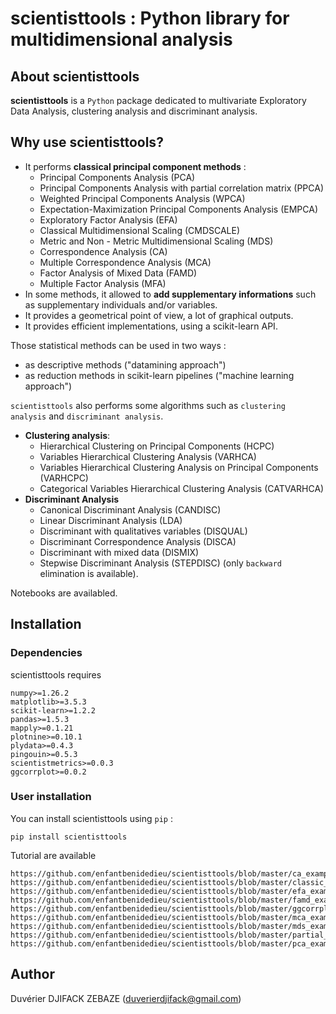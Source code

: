# scientisttools : Python library for multidimensional analysis

## About scientisttools

**scientisttools** is a `Python` package dedicated to multivariate Exploratory Data Analysis, clustering analysis and discriminant analysis.

## Why use scientisttools?

* It performs **classical principal component methods** : 
    * Principal Components Analysis (PCA)
    * Principal Components Analysis with partial correlation matrix (PPCA)
    * Weighted Principal Components Analysis (WPCA)
    * Expectation-Maximization Principal Components Analysis (EMPCA)
    * Exploratory Factor Analysis (EFA)
    * Classical Multidimensional Scaling (CMDSCALE)
    * Metric and Non - Metric Multidimensional Scaling (MDS)
    * Correspondence Analysis (CA)
    * Multiple Correspondence Analysis (MCA)
    * Factor Analysis of Mixed Data (FAMD)
    * Multiple Factor Analysis (MFA)
* In some methods, it allowed to **add supplementary informations** such as supplementary individuals and/or variables.
* It provides a geometrical point of view, a lot of graphical outputs.
* It provides efficient implementations, using a scikit-learn API.

Those statistical methods can be used in two ways :
* as descriptive methods ("datamining approach")
* as reduction methods in scikit-learn pipelines ("machine learning approach")

`scientisttools` also performs some algorithms such as `clustering analysis` and `discriminant analysis`.

* **Clustering analysis**:
    * Hierarchical Clustering on Principal Components (HCPC)
    * Variables Hierarchical Clustering Analysis (VARHCA)
    * Variables Hierarchical Clustering Analysis on Principal Components (VARHCPC)
    * Categorical Variables Hierarchical Clustering Analysis (CATVARHCA)
* **Discriminant Analysis**
    * Canonical Discriminant Analysis (CANDISC)
    * Linear Discriminant Analysis (LDA)
    * Discriminant with qualitatives variables (DISQUAL)
    * Discriminant Correspondence Analysis (DISCA)
    * Discriminant with mixed data (DISMIX)
    * Stepwise Discriminant Analysis (STEPDISC) (only `backward` elimination is available).

Notebooks are availabled.

## Installation

### Dependencies

scientisttools requires 

```
numpy>=1.26.2
matplotlib>=3.5.3
scikit-learn>=1.2.2
pandas>=1.5.3
mapply>=0.1.21
plotnine>=0.10.1
plydata>=0.4.3
pingouin>=0.5.3
scientistmetrics>=0.0.3
ggcorrplot>=0.0.2
```

### User installation

You can install scientisttools using `pip` :

```
pip install scientisttools
```

Tutorial are available

````
https://github.com/enfantbenidedieu/scientisttools/blob/master/ca_example2.ipynb
https://github.com/enfantbenidedieu/scientisttools/blob/master/classic_mds.ipynb
https://github.com/enfantbenidedieu/scientisttools/blob/master/efa_example.ipynb
https://github.com/enfantbenidedieu/scientisttools/blob/master/famd_example.ipynb
https://github.com/enfantbenidedieu/scientisttools/blob/master/ggcorrplot.ipynb
https://github.com/enfantbenidedieu/scientisttools/blob/master/mca_example.ipynb
https://github.com/enfantbenidedieu/scientisttools/blob/master/mds_example.ipynb
https://github.com/enfantbenidedieu/scientisttools/blob/master/partial_pca.ipynb
https://github.com/enfantbenidedieu/scientisttools/blob/master/pca_example.ipynb
````

## Author

Duvérier DJIFACK ZEBAZE ([duverierdjifack@gmail.com](duverierdjifack@gmail.com))
